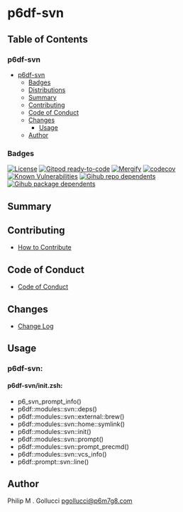 # p6df-svn

## Table of Contents


### p6df-svn
- [p6df-svn](#p6df-svn)
  - [Badges](#badges)
  - [Distributions](#distributions)
  - [Summary](#summary)
  - [Contributing](#contributing)
  - [Code of Conduct](#code-of-conduct)
  - [Changes](#changes)
    - [Usage](#usage)
  - [Author](#author)

### Badges

[![License](https://img.shields.io/badge/License-Apache%202.0-yellowgreen.svg)](https://opensource.org/licenses/Apache-2.0)
[![Gitpod ready-to-code](https://img.shields.io/badge/Gitpod-ready--to--code-blue?logo=gitpod)](https://gitpod.io/#https://github.com/p6m7g8/p6df-svn)
[![Mergify](https://img.shields.io/endpoint.svg?url=https://gh.mergify.io/badges/p6m7g8/p6df-svn/&style=flat)](https://mergify.io)
[![codecov](https://codecov.io/gh/p6m7g8/p6df-svn/branch/master/graph/badge.svg?token=14Yj1fZbew)](https://codecov.io/gh/p6m7g8/p6df-svn)
[![Known Vulnerabilities](https://snyk.io/test/github/p6m7g8/p6df-svn/badge.svg?targetFile=package.json)](https://snyk.io/test/github/p6m7g8/p6df-svn?targetFile=package.json)
[![Gihub repo dependents](https://badgen.net/github/dependents-repo/p6m7g8/p6df-svn)](https://github.com/p6m7g8/p6df-svn/network/dependents?dependent_type=REPOSITORY)
[![Gihub package dependents](https://badgen.net/github/dependents-pkg/p6m7g8/p6df-svn)](https://github.com/p6m7g8/p6df-svn/network/dependents?dependent_type=PACKAGE)

## Summary

## Contributing

- [How to Contribute](CONTRIBUTING.md)

## Code of Conduct

- [Code of Conduct](https://github.com/p6m7g8/.github/blob/master/CODE_OF_CONDUCT.md)

## Changes

- [Change Log](CHANGELOG.md)

## Usage

### p6df-svn:

#### p6df-svn/init.zsh:

- p6_svn_prompt_info()
- p6df::modules::svn::deps()
- p6df::modules::svn::external::brew()
- p6df::modules::svn::home::symlink()
- p6df::modules::svn::init()
- p6df::modules::svn::prompt()
- p6df::modules::svn::prompt_precmd()
- p6df::modules::svn::vcs_info()
- p6df::prompt::svn::line()


## Author

Philip M . Gollucci <pgollucci@p6m7g8.com>
